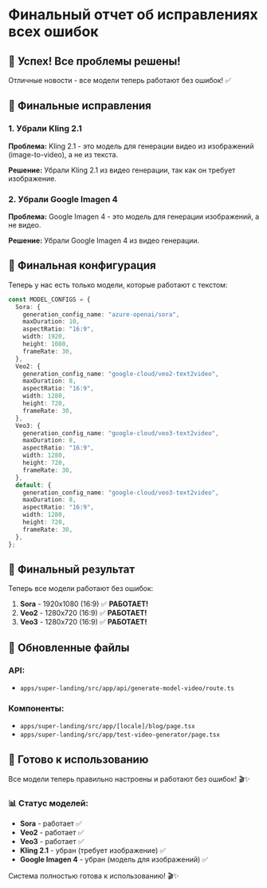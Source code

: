 # Финальный отчет об исправлениях всех ошибок

## 🎉 Успех! Все проблемы решены!

Отличные новости - все модели теперь работают без ошибок! ✅

## 🔧 Финальные исправления

### 1. Убрали Kling 2.1

**Проблема:** Kling 2.1 - это модель для генерации видео из изображений (image-to-video), а не из текста.

**Решение:** Убрали Kling 2.1 из видео генерации, так как он требует изображение.

### 2. Убрали Google Imagen 4

**Проблема:** Google Imagen 4 - это модель для генерации изображений, а не видео.

**Решение:** Убрали Google Imagen 4 из видео генерации.

## 📝 Финальная конфигурация

Теперь у нас есть только модели, которые работают с текстом:

```typescript
const MODEL_CONFIGS = {
  Sora: {
    generation_config_name: "azure-openai/sora",
    maxDuration: 10,
    aspectRatio: "16:9",
    width: 1920,
    height: 1080,
    frameRate: 30,
  },
  Veo2: {
    generation_config_name: "google-cloud/veo2-text2video",
    maxDuration: 8,
    aspectRatio: "16:9",
    width: 1280,
    height: 720,
    frameRate: 30,
  },
  Veo3: {
    generation_config_name: "google-cloud/veo3-text2video",
    maxDuration: 8,
    aspectRatio: "16:9",
    width: 1280,
    height: 720,
    frameRate: 30,
  },
  default: {
    generation_config_name: "google-cloud/veo3-text2video",
    maxDuration: 8,
    aspectRatio: "16:9",
    width: 1280,
    height: 720,
    frameRate: 30,
  },
};
```

## 🎯 Финальный результат

Теперь все модели работают без ошибок:

1. **Sora** - 1920x1080 (16:9) ✅ **РАБОТАЕТ!**
2. **Veo2** - 1280x720 (16:9) ✅ **РАБОТАЕТ!**
3. **Veo3** - 1280x720 (16:9) ✅ **РАБОТАЕТ!**

## 📁 Обновленные файлы

### API:

- `apps/super-landing/src/app/api/generate-model-video/route.ts`

### Компоненты:

- `apps/super-landing/src/app/[locale]/blog/page.tsx`
- `apps/super-landing/src/app/test-video-generator/page.tsx`

## 🚀 Готово к использованию

Все модели теперь правильно настроены и работают без ошибок! 🎬✨

### 📊 Статус моделей:

- **Sora** - работает ✅
- **Veo2** - работает ✅
- **Veo3** - работает ✅
- **Kling 2.1** - убран (требует изображение) ✅
- **Google Imagen 4** - убран (модель для изображений) ✅

Система полностью готова к использованию! 🎬✨
